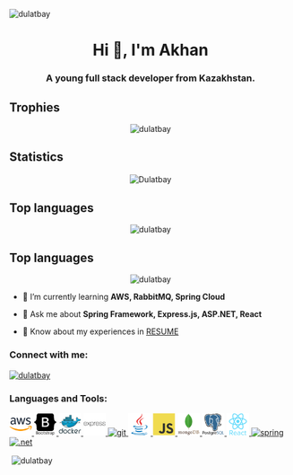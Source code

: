 <p align="left"> <img src="https://komarev.com/ghpvc/?username=Dulatbay&plastic" alt="dulatbay" /> </p>
<h1 align="center">Hi 👋, I'm Akhan</h1>
<!-- <p align="center">
  <a href="https://git.io/typing-svg"><img src="https://readme-typing-svg.herokuapp.com?font=Fira+Code&weight=600&size=18&duration=4000&pause=7000&color=FF0000&background=FFFFFF00&center=true&vCenter=true&random=true&width=700&lines=FULLstack" alt="Typing SVG" /></a> 
</p> -->
<h3 align="center">A young full stack developer from Kazakhstan.</h3>

<h2>Trophies</h2>
<p align="center"> <img src="https://github-profile-trophy.vercel.app/?theme=onedark&username=Dulatbay&row=2&column=4" alt="dulatbay" /> </p>

<h2>Statistics</h2>
<p align="center"><img align="center" src="https://github-readme-streak-stats.herokuapp.com/?user=Dulatbay&theme=radical" alt="Dulatbay" /></p>

<h2>Top languages</h2>
<p align="center"><img src="https://github-readme-stats.vercel.app/api/top-langs?username=Dulatbay&show_icons=true&locale=en&theme=radical" alt="dulatbay" /></p>

<h2>Top languages</h2>
<p align="center"><img src="https://leetcode-stats-six.vercel.app/api?username=iiostream&theme=dark" alt="dulatbay" /></p>



- 🌱 I’m currently learning **AWS, RabbitMQ, Spring Cloud**

- 💬 Ask me about **Spring Framework, Express.js, ASP.NET, React**

- 📄 Know about my experiences in [RESUME](https://drive.google.com/file/d/1O9gpitL_fMCcOAlLZ0CWJ1UAJtrcTBW_/view?usp=sharing)

<h3 align="left">Connect with me:</h3>
<p align="left">
<a href="https://www.linkedin.com/in/akhan-dulatbay-522b91268/" target="blank"><img align="center" src="https://raw.githubusercontent.com/rahuldkjain/github-profile-readme-generator/master/src/images/icons/Social/linked-in-alt.svg" alt="dulatbay" height="30" width="40" /></a>
</p>

<h3 align="left">Languages and Tools:</h3>
<p align="left"> 
  <a href="https://aws.amazon.com" target="_blank" rel="noreferrer"> 
    <img src="https://raw.githubusercontent.com/devicons/devicon/master/icons/amazonwebservices/amazonwebservices-original-wordmark.svg" alt="aws" width="40" height="40"/> 
  </a> 
  <a href="https://getbootstrap.com" target="_blank" rel="noreferrer"> 
    <img src="https://raw.githubusercontent.com/devicons/devicon/master/icons/bootstrap/bootstrap-plain-wordmark.svg" alt="bootstrap" width="40" height="40"/> 
  </a> 
  <a href="https://www.docker.com/" target="_blank" rel="noreferrer"> 
    <img src="https://raw.githubusercontent.com/devicons/devicon/master/icons/docker/docker-original-wordmark.svg" alt="docker" width="40" height="40"/> 
  </a> 
  <a href="https://expressjs.com" target="_blank" rel="noreferrer"> 
    <img src="https://raw.githubusercontent.com/devicons/devicon/master/icons/express/express-original-wordmark.svg" alt="express" width="40" height="40"/> 
  </a> 
  <a href="https://git-scm.com/" target="_blank" rel="noreferrer"> 
    <img src="https://www.vectorlogo.zone/logos/git-scm/git-scm-icon.svg" alt="git" width="40" height="40"/> 
  </a> 
  <a href="https://www.java.com" target="_blank" rel="noreferrer"> 
    <img src="https://raw.githubusercontent.com/devicons/devicon/master/icons/java/java-original.svg" alt="java" width="40" height="40"/> 
  </a>
  <a href="https://developer.mozilla.org/en-US/docs/Web/JavaScript" target="_blank" rel="noreferrer"> 
    <img src="https://raw.githubusercontent.com/devicons/devicon/master/icons/javascript/javascript-original.svg" alt="javascript" width="40" height="40"/> 
  </a> 
  <a href="https://www.mongodb.com/" target="_blank" rel="noreferrer">
    <img src="https://raw.githubusercontent.com/devicons/devicon/master/icons/mongodb/mongodb-original-wordmark.svg" alt="mongodb" width="40" height="40"/>
  </a> 
  <a href="https://www.postgresql.org" target="_blank" rel="noreferrer">
    <img src="https://raw.githubusercontent.com/devicons/devicon/master/icons/postgresql/postgresql-original-wordmark.svg" alt="postgresql" width="40" height="40"/> 
  </a>
  <a href="https://reactjs.org/" target="_blank" rel="noreferrer"> 
    <img src="https://raw.githubusercontent.com/devicons/devicon/master/icons/react/react-original-wordmark.svg" alt="react" width="40" height="40"/>
  </a>
  <a href="https://spring.io/" target="_blank" rel="noreferrer"> 
    <img src="https://www.vectorlogo.zone/logos/springio/springio-icon.svg" alt="spring" width="40" height="40"/> 
  </a> 
  <a href="https://dotnet.microsoft.com/en-us/apps/aspnet" target="_blank" rel="noreferrer"> 
    <img src="https://www.vectorlogo.zone/logos/dotnet/dotnet-vertical.svg" alt=".net" width="40" height="40"/> 
  </a> 
</p>


<p>&nbsp;<img align="center" src="https://github-readme-stats.vercel.app/api?username=Dulatbay&show_icons=true&locale=en" alt="dulatbay" /></p>
